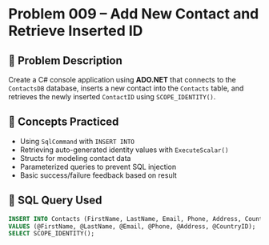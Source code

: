 # Problem 009 – Add New Contact and Retrieve Inserted ID

## 🧠 Problem Description

Create a C# console application using **ADO.NET** that connects to the `ContactsDB` database, inserts a new contact into the `Contacts` table, and retrieves the newly inserted `ContactID` using `SCOPE_IDENTITY()`.

## 🔗 Concepts Practiced

- Using `SqlCommand` with `INSERT INTO`
- Retrieving auto-generated identity values with `ExecuteScalar()`
- Structs for modeling contact data
- Parameterized queries to prevent SQL injection
- Basic success/failure feedback based on result

## 🧾 SQL Query Used

```sql
INSERT INTO Contacts (FirstName, LastName, Email, Phone, Address, CountryID)
VALUES (@FirstName, @LastName, @Email, @Phone, @Address, @CountryID);
SELECT SCOPE_IDENTITY();
